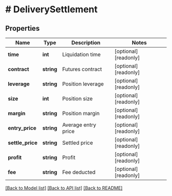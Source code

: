 # # DeliverySettlement

## Properties

Name | Type | Description | Notes
------------ | ------------- | ------------- | -------------
**time** | **int** | Liquidation time | [optional] [readonly] 
**contract** | **string** | Futures contract | [optional] [readonly] 
**leverage** | **string** | Position leverage | [optional] [readonly] 
**size** | **int** | Position size | [optional] [readonly] 
**margin** | **string** | Position margin | [optional] [readonly] 
**entry_price** | **string** | Average entry price | [optional] [readonly] 
**settle_price** | **string** | Settled price | [optional] [readonly] 
**profit** | **string** | Profit | [optional] [readonly] 
**fee** | **string** | Fee deducted | [optional] [readonly] 

[[Back to Model list]](../../README.md#documentation-for-models) [[Back to API list]](../../README.md#documentation-for-api-endpoints) [[Back to README]](../../README.md)
